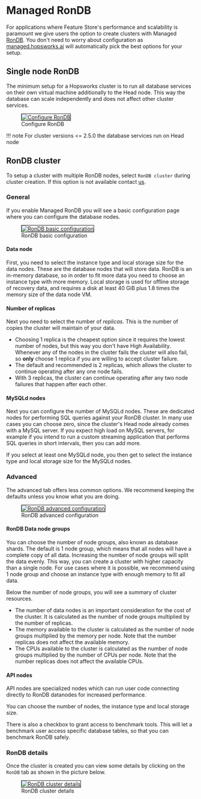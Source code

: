 # Managed RonDB
For applications where Feature Store's performance and scalability is paramount we give users the option to create clusters with
Managed [RonDB](https://www.rondb.com/). You don't need to worry about configuration as [managed.hopsworks.ai](https://managed.hopsworks.ai) will
automatically pick the best options for your setup.

## Single node RonDB
The minimum setup for a Hopsworks cluster is to run all database services on their own virtual machine additionally to the Head node.
This way the database can scale independently and does not affect other cluster services.

<p align="center">
  <figure>
    <a  href="../../../assets/images/setup_installation/managed/common/rondb/configure_database.png">
      <img style="border: 1px solid #000" src="../../../assets/images/setup_installation/managed/common/rondb/configure_database.png" alt="Configure RonDB">
    </a>
    <figcaption>Configure RonDB</figcaption>
  </figure>
</p>

!!! note
    For cluster versions <= 2.5.0 the database services run on Head node

## RonDB cluster
To setup a cluster with multiple RonDB nodes, select `RonDB cluster` during cluster creation. If this option is not available contact [us](mailto:sales@hopsworks.ai).

### General
If you enable Managed RonDB you will see a basic configuration page where you can configure the database nodes.

<p align="center">
  <figure>
    <a  href="../../../assets/images/setup_installation/managed/common/rondb/rondb_basic.png">
      <img style="border: 1px solid #000" src="../../../assets/images/setup_installation/managed/common/rondb/rondb_basic.png" alt="RonDB basic configuration">
    </a>
    <figcaption>RonDB basic configuration</figcaption>
  </figure>
</p>

#### Data node

First, you need to select the instance type and local storage size for the data nodes.
These are the database nodes that will store data.
RonDB is an in-memory database, so in order to fit more data you need to choose an instance type with more memory.
Local storage is used for offline storage of recovery data, and requires a disk at least 40 GiB plus 1.8 times the memory size of the data node VM.

#### Number of replicas

Next you need to select the number of *replicas*.
This is the number of copies the cluster will maintain of your data.

* Choosing 1 replica is the cheapest option since it requires the lowest number of nodes, but this way you don't have High Availability.
  Whenever any of the nodes in the cluster fails the cluster will also fail, so **only** choose 1 replica if you are willing to accept cluster failure.
* The default and recommended is 2 replicas, which allows the cluster to continue operating after any one node fails.
* With 3 replicas, the cluster can continue operating after any two node failures that happen after each other.

#### MySQLd nodes

Next you can configure the number of MySQLd nodes.
These are dedicated nodes for performing SQL queries against your RonDB cluster.
In many use cases you can choose zero, since the cluster's Head node already comes with a MySQL server.
If you expect high load on MySQL servers, for example if you intend to run a custom streaming application that performs SQL queries in short intervals, then you can add more.

If you select at least one MySQLd node, you then get to select the instance type and local storage size for the MySQLd nodes.

### Advanced
The advanced tab offers less common options.
We recommend keeping the defaults unless you know what you are doing.

<p align="center">
  <figure>
    <a  href="../../../assets/images/setup_installation/managed/common/rondb/rondb_advanced.png">
      <img style="border: 1px solid #000" src="../../../assets/images/setup_installation/managed/common/rondb/rondb_advanced.png" alt="RonDB advanced configuration">
    </a>
    <figcaption>RonDB advanced configuration</figcaption>
  </figure>
</p>

#### RonDB Data node groups
You can choose the number of node groups, also known as database shards.
The default is 1 node group, which means that all nodes will have a complete copy of all data.
Increasing the number of node groups will split the data evenly.
This way, you can create a cluster with higher capacity than a single node.
For use cases where it is possible, we recommend using 1 node group and choose an instance type with enough memory to fit all data.

Below the number of node groups, you will see a summary of cluster resources.

* The number of data nodes is an important consideration for the cost of the cluster.
  It is calculated as the number of node groups multiplied by the number of replicas.
* The memory available to the cluster is calculated as the number of node groups multiplied by the memory per node.
  Note that the number replicas does not affect the available memory.
* The CPUs available to the cluster is calculated as the number of node groups multiplied by the number of CPUs per node.
  Note that the number replicas does not affect the available CPUs.

#### API nodes
API nodes are specialized nodes which can run user code connecting directly to RonDB datanodes for increased performance.

You can choose the number of nodes, the instance type and local storage size.

There is also a checkbox to grant access to benchmark tools.
This will let a benchmark user access specific database tables, so that you can benchmark RonDB safely.

### RonDB details
Once the cluster is created you can view some details by clicking on the `RonDB` tab as shown in the picture below.

<p align="center">
  <figure>
    <a href="../../../assets/images/setup_installation/managed/common/rondb/rondb_details.png">
      <img style="border: 1px solid #000" src="../../../assets/images/setup_installation/managed/common/rondb/rondb_details.png" alt="RonDB cluster details">
    </a>
    <figcaption>RonDB cluster details</figcaption>
  </figure>
</p>
